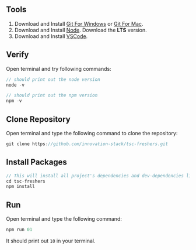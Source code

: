 ## Tools
1. Download and Install [Git For Windows](https://git-scm.com/download/win) or [Git For Mac](https://git-scm.com/download/mac).
2. Download and Install [Node](https://nodejs.org/en/). Download the **LTS** version.
3. Download and Install [VSCode](https://code.visualstudio.com/).

## Verify
Open terminal and try following commands:
```javascript
// should print out the node version
node -v
```
```javascript
// should print out the npm version
npm -v
```

## Clone Repository
Open terminal and type the following command to clone the repository:
```javascript
git clone https://github.com/innovation-stack/tsc-freshers.git
```

## Install Packages
```javascript
// This will install all project's dependencies and dev-dependencies listed in package.json
cd tsc-freshers
npm install
```

## Run
Open terminal and type the following command:
```javascript
npm run 01
```
It should print out ```10``` in your terminal.

